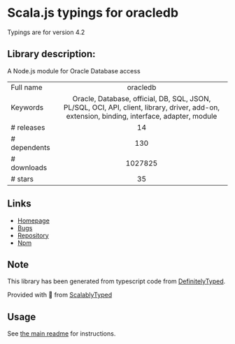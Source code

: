 
# Scala.js typings for oracledb

Typings are for version 4.2

## Library description:
A Node.js module for Oracle Database access

|                    |                 |
| ------------------ | :-------------: |
| Full name          | oracledb |
| Keywords           | Oracle, Database, official, DB, SQL, JSON, PL/SQL, OCI, API, client, library, driver, add-on, extension, binding, interface, adapter, module |
| # releases         | 14 |
| # dependents       | 130 |
| # downloads        | 1027825 |
| # stars            | 35 |

## Links
- [Homepage](http://oracle.github.io/node-oracledb/)
- [Bugs](https://github.com/oracle/node-oracledb/issues)
- [Repository](https://github.com/oracle/node-oracledb)
- [Npm](https://www.npmjs.com/package/oracledb)
    


## Note
This library has been generated from typescript code from [DefinitelyTyped](https://definitelytyped.org).

Provided with :purple_heart: from [ScalablyTyped](https://github.com/oyvindberg/ScalablyTyped)

## Usage
See [the main readme](../../readme.md) for instructions.



